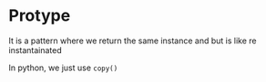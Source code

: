 # Protype 

It is a pattern where we return the same instance and but is like re instantainated

In python, we just use 
`copy()`